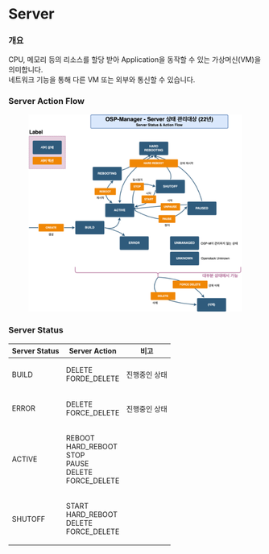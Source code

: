 # Server

### 개요

CPU, 메모리 등의 리소스를 할당 받아 Application을 동작할 수 있는 가상머신(VM)을 의미합니다.\
네트워크 기능을 통해 다른 VM 또는 외부와 통신할 수 있습니다.

### Server Action Flow

<figure><img src="../../.gitbook/assets/server-action-flow.png" alt=""><figcaption></figcaption></figure>

### Server Status

| Server Status | Server Action                                                           | 비고      |
| ------------- | ----------------------------------------------------------------------- | ------- |
| BUILD         | <p>DELETE<br>FORDE_DELETE</p>                                           | 진행중인 상태 |
| ERROR         | <p>DELETE<br>FORCE_DELETE</p>                                           | 진행중인 상태 |
| ACTIVE        | <p>REBOOT<br>HARD_REBOOT<br>STOP<br>PAUSE<br>DELETE<br>FORCE_DELETE</p> |         |
| SHUTOFF       | <p>START<br>HARD_REBOOT<br>DELETE<br>FORCE_DELETE</p>                   |         |
